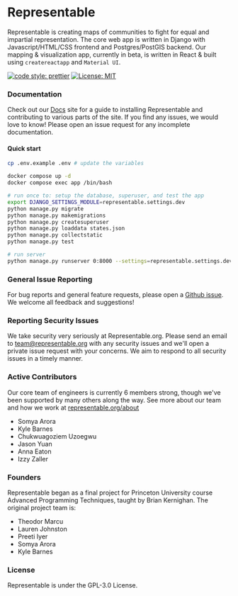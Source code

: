 # Representable

Representable is creating maps of communities to fight for equal and impartial representation. The core web app is written in Django with Javascript/HTML/CSS frontend and Postgres/PostGIS backend. Our mapping & visualization app, currently in beta, is written in React & built using `createreactapp` and `Material UI`.

[![code style: prettier](https://img.shields.io/badge/code_style-prettier-ff69b4.svg)](https://github.com/prettier/prettier) [![License: MIT](https://img.shields.io/badge/License-MIT-yellow.svg)](https://opensource.org/licenses/MIT)

### Documentation
Check out our [Docs](https://docs.representable.org) site for a guide to installing Representable and contributing to various parts of the site. If you find any issues, we would love to know! Please open an issue request for any incomplete documentation.

#### Quick start

```bash
cp .env.example .env # update the variables

docker compose up -d
docker compose exec app /bin/bash

# run once to: setup the database, superuser, and test the app
export DJANGO_SETTINGS_MODULE=representable.settings.dev
python manage.py migrate 
python manage.py makemigrations
python manage.py createsuperuser
python manage.py loaddata states.json
python manage.py collectstatic
python manage.py test

# run server
python manage.py runserver 0:8000 --settings=representable.settings.dev
```

### General Issue Reporting
For bug reports and general feature requests, please open a [Github issue](https://github.com/Representable/representable/issues/new/choose). We welcome all feedback and suggestions!

### Reporting Security Issues
We take security very seriously at Representable.org. Please send an email to [team@representable.org](mailto:team@representable.org) with any security issues and we'll open a private issue request with your concerns. We aim to respond to all security issues in a timely manner.

### Active Contributors
Our core team of engineers is currently 6 members strong, though we've been supported by many others along the way. See more about our team and how we work at [representable.org/about](https://representable.org/about/)

- Somya Arora
- Kyle Barnes
- Chukwuagoziem Uzoegwu
- Jason Yuan
- Anna Eaton
- Izzy Zaller

### Founders
Representable began as a final project for Princeton University course Advanced Programming Techniques, taught by Brian Kernighan. The original project team is:

- Theodor Marcu
- Lauren Johnston
- Preeti Iyer
- Somya Arora
- Kyle Barnes

### License
Representable is under the GPL-3.0 License.
